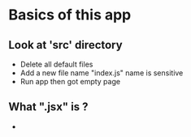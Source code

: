 # Basics of this app

## Look at 'src' directory 

* Delete all default files <br>
* Add a new file name "index.js" name is sensitive <br>
* Run app then got empty page 


## What ".jsx" is ?

* 
